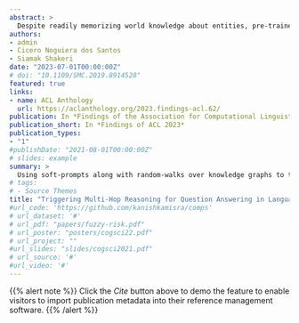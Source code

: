 ```yaml
---
abstract: >
  Despite readily memorizing world knowledge about entities, pre-trained language models (LMs) struggle to compose together two or more facts to perform multi-hop reasoning in question-answering tasks. In this work, we propose techniques that improve upon this limitation by relying on random-walks over structured knowledge graphs. Specifically, we use soft-prompts to guide LMs to chain together their encoded knowledge by learning to map multi-hop questions to random-walk paths that lead to the answer. Applying our methods on two T5 LMs shows substantial improvements over standard tuning approaches in answering questions that require multi-hop reasoning.
authors:
- admin 
- Cicero Noguiera dos Santos
- Siamak Shakeri
date: "2023-07-01T00:00:00Z"
# doi: "10.1109/SMC.2019.8914528"
featured: true
links:
- name: ACL Anthology
  url: https://aclanthology.org/2023.findings-acl.62/
publication: In *Findings of the Association for Computational Linguistics 2023*
publication_short: In *Findings of ACL 2023*
publication_types: 
- "1"
#publishDate: "2021-08-01T00:00:00Z"
# slides: example
summary: >
  Using soft-prompts along with random-walks over knowledge graphs to trigger multi-hop reasoning in LMs. Work done during an internship at Google Research.
# tags:
# - Source Themes
title: "Triggering Multi-Hop Reasoning for Question Answering in Language Models using Soft Prompts and Random Walks"
#url_code: 'https://github.com/kanishkamisra/comps'
# url_dataset: '#'
# url_pdf: "papers/fuzzy-risk.pdf"
# url_poster: "posters/cogsci22.pdf"
# url_project: ""
#url_slides: "slides/cogsci2021.pdf"
# url_source: '#'
#url_video: '#'
---
```


{{% alert note %}}
Click the *Cite* button above to demo the feature to enable visitors to import publication metadata into their reference management software.
{{% /alert %}}

